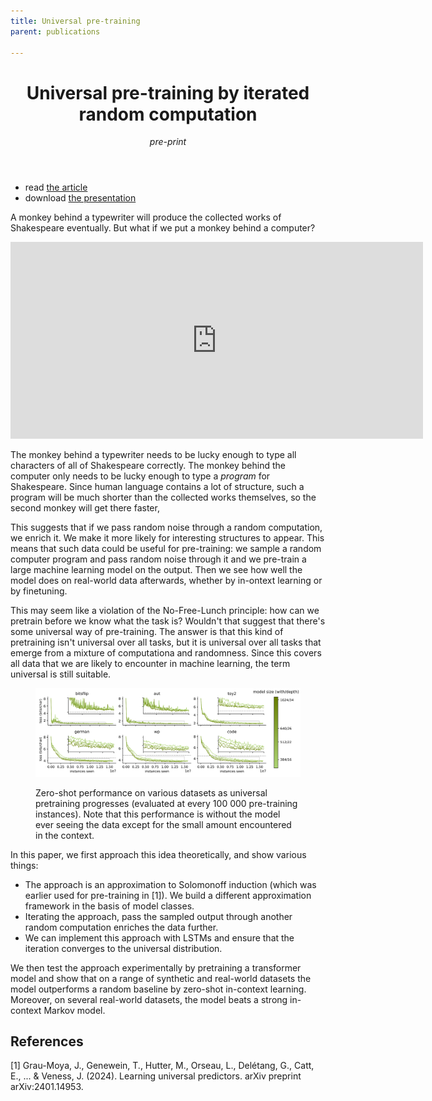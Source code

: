 ```yaml
---
title: Universal pre-training
parent: publications

---
```


<header>
<h1>Universal pre-training by iterated random computation</h1>
<span class="venue"><em>pre-print</em></span>
</header>

<ul class="links">
	<li>read <a href="https://arxiv.org/abs/2506.20057">the article</a></li>
<li>
download <a href="/files/KCLondon.2025.pdf">the presentation</a>
</li>
</ul>


A monkey behind a typewriter will produce the collected works of Shakespeare eventually. But what if we put a monkey behind a computer? 

<p><iframe width="660" height="315" src="https://www.youtube.com/embed/3AYAAb7aW2s?si=OwA41L-XcAmBhkYR" title="YouTube video player" frameborder="0" allow="accelerometer; autoplay; clipboard-write; encrypted-media; gyroscope; picture-in-picture; web-share" referrerpolicy="strict-origin-when-cross-origin" allowfullscreen></iframe></p>

The monkey behind a typewriter needs to be lucky enough to type all characters of all of Shakespeare correctly. The monkey behind the computer only needs to be lucky enough to type a _program_ for Shakespeare. Since human language contains a lot of structure, such a program will be much shorter than the collected works themselves, so the second monkey will get there faster, 

This suggests that if we pass random noise through a random computation, we enrich it. We make it more likely for interesting structures to appear. This means that such data could be useful for pre-training: we sample a random computer program and pass random noise through it and we pre-train a large machine learning model on the output. Then we see how well the model does on real-world data afterwards, whether by in-ontext learning or by finetuning.

This may seem like a violation of the No-Free-Lunch principle: how can we pretrain before we know what the task is? Wouldn't that suggest that there's some universal way of pre-training. The answer is that this kind of pretraining isn't universal over all tasks, but it is universal over all tasks that emerge from a mixture of computationa and randomness. Since this covers all data that we are likely to encounter in machine learning, the term universal is still suitable. 

<figure class="wide">
	<img  src="/images/up/scaling-tests.svg"/>

<figcaption>
<p>Zero-shot performance on various datasets as universal pretraining progresses (evaluated at every 100 000 pre-training instances). Note that this performance is without the model ever seeing the data except for the small amount encountered in the context.</p>
</figcaption>
</figure>



In this paper, we first approach this idea theoretically, and show various things:
* The approach is an approximation to Solomonoff induction (which was earlier used for pre-training in [1]). We build a different approximation framework in the basis of model classes.
* Iterating the approach, pass the sampled output through another random computation enriches the data further.
* We can implement this approach with LSTMs and ensure that the iteration converges to the universal distribution. 

We then test the approach experimentally by pretraining a transformer model and show that on a range of synthetic and real-world datasets the model outperforms a random baseline by zero-shot in-context learning. Moreover, on several real-world datasets, the model beats a strong in-context Markov model.



## References

[1] Grau-Moya, J., Genewein, T., Hutter, M., Orseau, L., Delétang, G., Catt, E., ... & Veness, J. (2024). Learning universal predictors. arXiv preprint arXiv:2401.14953.


